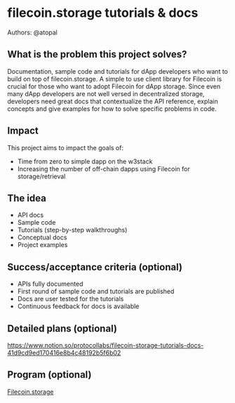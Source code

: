 # filecoin.storage tutorials & docs 

Authors: @atopal

## What is the problem this project solves?
Documentation, sample code and tutorials for dApp developers who want to build on top of filecoin.storage. A simple to use client library for Filecoin is crucial for those who want to adopt Filecoin for dApp storage. Since even many dApp developers are not well versed in decentralized storage, developers need great docs that contextualize the API reference, explain concepts and give examples for how to solve specific problems in code.

## Impact
This project aims to impact the goals of:
* Time from zero to simple dapp on the w3stack
* Increasing the number of off-chain dapps using Filecoin for storage/retrieval

## The idea
* API docs
* Sample code
* Tutorials (step-by-step walkthroughs)
* Conceptual docs
* Project examples

## Success/acceptance criteria (optional)
* APIs fully documented
* First round of sample code and tutorials are published
* Docs are user tested for the tutorials
* Continuous feedback for docs is available

## Detailed plans (optional)
https://www.notion.so/protocollabs/filecoin-storage-tutorials-docs-41d9cd9ed170416e8b4c48192b5f6b02


## Program (optional)
[Filecoin.storage](https://github.com/protocol/web3-dev-team/pull/110/files)
